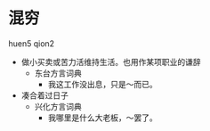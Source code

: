 



# 混穷
huen5 qion2
+ 做小买卖或苦力活维持生活。也用作某项职业的谦辞
  * 东台方言词典
    - 我这工作没出息，只是～而已。
+ 凑合着过日子
  * 兴化方言词典
    - 我哪里是什么大老板，～罢了。

